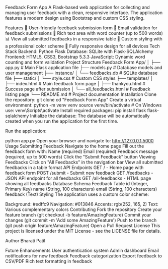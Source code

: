 Feedback Form App
A Flask-based web application for collecting and managing user feedback with a clean, responsive interface. The application features a modern design using Bootstrap and custom CSS styling.

Features
🎯 User-friendly feedback submission form
📧 Email validation for feedback submissions
📝 Rich text area with word counter (up to 500 words)
📊 View all submitted feedbacks in a responsive table
🎨 Custom styling with a professional color scheme
📱 Fully responsive design for all devices
Tech Stack
Backend: Python Flask
Database: SQLite with Flask-SQLAlchemy
Frontend: HTML5, CSS3, Bootstrap 5.3.3
JavaScript: Dynamic word counting and form validation
Project Structure
Feedback Form App/
│
├── app.py                  # Main Flask application file
├── models.py              # Database models and user management
├── instance/
│   └── feedbacks.db       # SQLite database file
├── static/
│   └── style.css         # Custom CSS styles
├── templates/
│   ├── index.html        # Main feedback form page
│   ├── thankyou.html     # Success page after submission
│   └── all_feedbacks.html # Feedback listing page
└── README.md             # Project documentation
Installation
Clone the repository:
git clone <repository-url>
cd "Feedback Form App"
Create a virtual environment:
python -m venv venv
source venv/bin/activate  # On Windows use: venv\Scripts\activate
Install required packages:
pip install flask flask-sqlalchemy
Initialize the database: The database will be automatically created when you run the application for the first time.

Run the application:

python app.py
Open your browser and navigate to:
http://127.0.0.1:5000
Usage
Submitting Feedback
Navigate to the home page
Fill out the feedback form with:
Name (required)
Email (required)
Feedback message (required, up to 500 words)
Click the "Submit Feedback" button
Viewing Feedbacks
Click on "All Feedbacks" in the navigation bar
View all submitted feedbacks in a table format
API Endpoints
GET / - Home page with feedback form
POST /submit - Submit new feedback
GET /feedbacks - JSON API endpoint for all feedbacks
GET /all-feedbacks - HTML page showing all feedbacks
Database Schema
Feedback Table
id (Integer, Primary Key)
name (String, 100 characters)
email (String, 100 characters)
feedback (Text)
Styling
The application uses a custom color scheme:

Background: #edffc9
Navigation: #013846
Accents: rgb(252, 165, 2)
Text: Various complementary colors
Contributing
Fork the repository
Create your feature branch (git checkout -b feature/AmazingFeature)
Commit your changes (git commit -m 'Add some AmazingFeature')
Push to the branch (git push origin feature/AmazingFeature)
Open a Pull Request
License
This project is licensed under the MIT License - see the LICENSE file for details.

Author
Bharati Patil

Future Enhancements
User authentication system
Admin dashboard
Email notifications for new feedback
Feedback categorization
Export feedback to CSV/PDF
Rich text formatting in feedback
